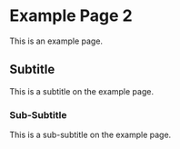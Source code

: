 # Example Page 2

This is an example page.

## Subtitle

This is a subtitle on the example page.

### Sub-Subtitle

This is a sub-subtitle on the example page.



